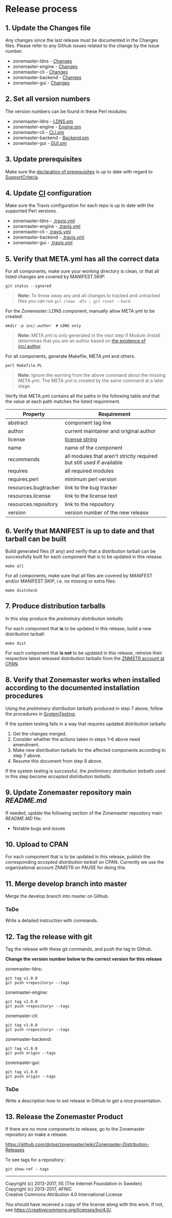 Release process
===============

## 1. Update the Changes file

Any changes since the last release must be documented in the Changes files.
Please refer to any Github issues related to the change by the issue number.

 * zonemaster-ldns - [Changes](https://github.com/dotse/zonemaster-ldns/blob/master/Changes)
 * zonemaster-engine - [Changes](https://github.com/dotse/zonemaster-engine/blob/master/Changes)
 * zonemaster-cli - [Changes](https://github.com/dotse/zonemaster-cli/blob/master/Changes)
 * zonemaster-backend - [Changes](https://github.com/dotse/zonemaster-backend/blob/master/Changes)
 * zonemaster-gui - [Changes](https://github.com/dotse/zonemaster-gui/blob/master/Changes)

## 2. Set all version numbers

The version numbers can be found in these Perl modules:

 * zonemaster-ldns - [LDNS.pm](https://github.com/dotse/zonemaster-ldns/blob/master/lib/Zonemaster/LDNS.pm)
 * zonemaster-engine - [Engine.pm](https://github.com/dotse/zonemaster-engine/blob/master/lib/Zonemaster/Engine.pm)
 * zonemaster-cli - [CLI.pm](https://github.com/dotse/zonemaster-cli/blob/master/lib/Zonemaster/CLI.pm)
 * zonemaster-backend - [Backend.pm](https://github.com/dotse/zonemaster-backend/blob/master/lib/Zonemaster/Backend.pm)
 * zonemaster-gui - [GUI.pm](https://github.com/dotse/zonemaster-gui/blob/master/lib/Zonemaster/GUI.pm)

## 3. Update prerequisites

Make sure the [declaration of prerequisites] is up to date with regard to
[SupportCriteria](SupportCriteria.md).

## 4. Update [CI] configuration

Make sure the Travis configuration for each repo is up to date with the supported Perl versions.

 * zonemaster-ldns - [.travis.yml](https://github.com/dotse/zonemaster-ldns/blob/master/.travis.yml)
 * zonemaster-engine - [.travis.yml](https://github.com/dotse/zonemaster-engine/blob/master/.travis.yml)
 * zonemaster-cli - [.travis.yml](https://github.com/dotse/zonemaster-cli/blob/master/.travis.yml)
 * zonemaster-backend - [.travis.yml](https://github.com/dotse/zonemaster-backend/blob/master/.travis.yml)
 * zonemaster-gui - [.travis.yml](https://github.com/dotse/zonemaster-gui/blob/master/.travis.yml)

## 5. Verify that META.yml has all the correct data

For all components, make sure your working directory is clean, or that all
listed changes are covered by MANIFEST.SKIP:

    git status --ignored

> **Note:** To throw away any and all changes to tracked and untracked files you
> can run `git clean -dfx ; git reset --hard`.

For the Zonemaster::LDNS component, manually allow META.yml to be created:

    mkdir -p inc/.author  # LDNS only

> **Note:** META.yml is only generated in the next step if Module::Install
> determines that you are an author based on [the existence of inc/.author].

For all components, generate Makefile, META.yml and others.

    perl Makefile.PL

> **Note:** Ignore the warning from the above command about the missing
> META.yml. The META.yml is created by the same command at a later stage.

Verify that META.yml contains all the paths in the following table and
that the value at each path matches the listed requirement.

Property             | Requirement
---------------------|----------------------------------------------------------------------
abstract             | component tag line
author               | current maintainer and original author
license              | [license string]
name                 | name of the component
recommends           | all modules that aren't strictly required but still used if available
requires             | all required modules
requires.perl        | minimum perl version
resources.bugtracker | link to the bug tracker
resources.license    | link to the license text
resources.repository | link to the repository
version              | version number of the new release

## 6. Verify that MANIFEST is up to date and that tarball can be built

Build generated files (if any) and verify that a distribution tarball can be 
successfully built for each component that is to be updated in this release.

    make all

For all components, make sure that all files are covered by MANIFEST and/or 
MANIFEST.SKIP, i.e. no missing or extra files:

    make distcheck

## 7. Produce distribution tarballs

In this step produce the *preliminary distribution tarballs*.

For each component that **is** to be updated in this release, build a new
distribution tarball:

    make dist

For each component that **is not** to be updated in this release, retreive their
respective latest released distribution tarballs from the [ZNMSTR account at
CPAN].

[ZNMSTR account at CPAN]: http://search.cpan.org/~znmstr/

## 8. Verify that Zonemaster works when installed according to the documented installation procedures

Using the *preliminary distribution tarballs* produced in step 7 above,
follow the procedures in [SystemTesting](SystemTesting.md).

If the system testing fails in a way that requires updated distribution
tarballs:
 1. Get the changes merged.
 2. Consider whether the actions taken in steps 1–6 above need amendment.
 3. Make new distribution tarballs for the affected components according to step
    7 above.
 4. Resume this document from step 8 above.

If the system testing is successful, the *preliminary distribution tarballs* used
in this step become *accepted distribution tarballs*.

## 9. Update Zonemaster repository main _README.md_

If needed, update the following section of the Zonemaster repository main _README.MD_ file:

* Notable bugs and issues

## 10. Upload to CPAN

For each component that is to be updated in this release, publish the
corresponding *accepted distribution tarball* on CPAN.
Currently we use the organizational account ZNMSTR on PAUSE for doing
this.

## 11. Merge develop branch into master

Merge the develop branch into master on Github.

### ToDo

Write a detailed instruction with commands.

## 12. Tag the release with git

Tag the release with these git commands, and push the tag to Github.

**Change the version number below to the correct version for this release**

zonemaster-ldns:

    git tag v1.0.0
	git push <repository> --tags

zonemaster-engine:

    git tag v1.0.0
	git push <repository> --tags

zonemaster-cli:

    git tag v1.0.0
	git push <repository> --tags

zonemaster-backend:

    git tag v1.0.0
	git push origin --tags

zonemaster-gui:

    git tag v1.0.0
	git push origin --tags

### ToDo

Write a description how to set release in Github to get a nice presentation.

## 13. Release the Zonemaster Product

If there are no more components to release, go to the Zonemaster repository an
make a release.

https://github.com/dotse/zonemaster/wiki/Zonemaster-Distribution-Releases

To see tags for a repository:

    git show-ref --tags

-------

[CI]: https://github.com/travis-ci/travis-ci
[declaration of prerequisites]: ../../../README.md#prerequisites
[latest releases in each branch of Perl]: http://www.cpan.org/src/README.html
[license string]: https://metacpan.org/pod/CPAN::Meta::Spec#license
[the existence of inc/.author]: http://search.cpan.org/~ether/Module-Install-1.18/lib/Module/Install.pod#Standard_Extensions


Copyright (c) 2013-2017, IIS (The Internet Foundation in Sweden)\
Copyright (c) 2013-2017, AFNIC\
Creative Commons Attribution 4.0 International License

You should have received a copy of the license along with this
work.  If not, see <https://creativecommons.org/licenses/by/4.0/>.
